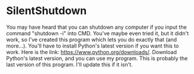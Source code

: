# SilentShutdown
You may have heard that you can shutdown any computer if you input the command "shutdown -i" into CMD. You've maybe even tried it, but it didn't work, so I've created this program which lets you do exactly that (and more...). You'll have to install Python's latest version if you want this to work. Here is the link: https://www.python.org/downloads/. Download Python's latest version, and you can use my program.
This is probably the last version of this program. I'll update this if it isn't.
